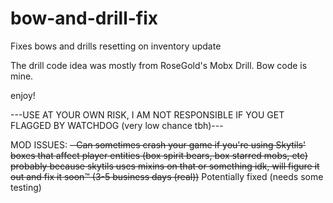 # bow-and-drill-fix
Fixes bows and drills resetting on inventory update

The drill code idea was mostly from RoseGold's Mobx Drill.
Bow code is mine.

enjoy!

---USE AT YOUR OWN RISK, I AM NOT RESPONSIBLE IF YOU GET FLAGGED BY WATCHDOG (very low chance tbh)---

MOD ISSUES:
~~- Can sometimes crash your game if you're using Skytils' boxes that affect player entities (box spirit bears, box starred mobs, etc) probably because skytils uses mixins on that or something idk, will figure it out and fix it soon™ (3-5 business days (real))~~ Potentially fixed (needs some testing)
